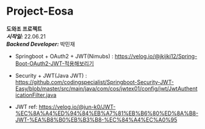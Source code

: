 # Project-Eosa
<b>도와조 프로젝트</b>  
<b><i>시작일: </i></b> 22.06.21  
<b><i>Backend Developer: </i></b> 박민재  

- Springboot + OAuth2 + JWT(Nimubs) : https://velog.io/@jkijki12/Spring-Boot-OAuth2-JWT-적용해보리기
- Security + JWT(Java JWT) : https://github.com/codingspecialist/Springboot-Security-JWT-Easy/blob/master/src/main/java/com/cos/jwtex01/config/jwt/JwtAuthenticationFilter.java

- JWT ref: https://velog.io/@jun-k0/JWT-%EC%8A%A4%ED%94%84%EB%A7%81%EB%B6%80%ED%8A%B8-JWT-%EA%B8%B0%EB%B3%B8-%EC%84%A4%EC%A0%95

